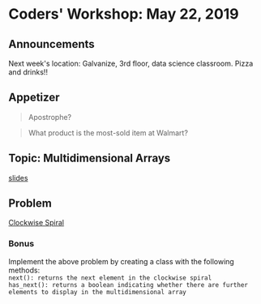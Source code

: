 # Coders' Workshop: May 22, 2019

## Announcements
Next week's location: Galvanize, 3rd floor, data science classroom. Pizza and drinks!!

  
## Appetizer
> Apostrophe?

> What product is the most-sold item at Walmart?

## Topic: Multidimensional Arrays

[slides](https://slides.com/bbyunis/coder-s-workshop-1-4-6-8)

## Problem

[Clockwise Spiral](https://github.com/andy-young/Coders-Workshop/blob/master/Coding-Challenges/clockwiseSpiral/clockwiseSpiral.md)

### Bonus
Implement the above problem by creating a class with the following methods:<br>
`next(): returns the next element in the clockwise spiral`<br>
`has_next(): returns a boolean indicating whether there are further elements to display in the multidimensional array`


